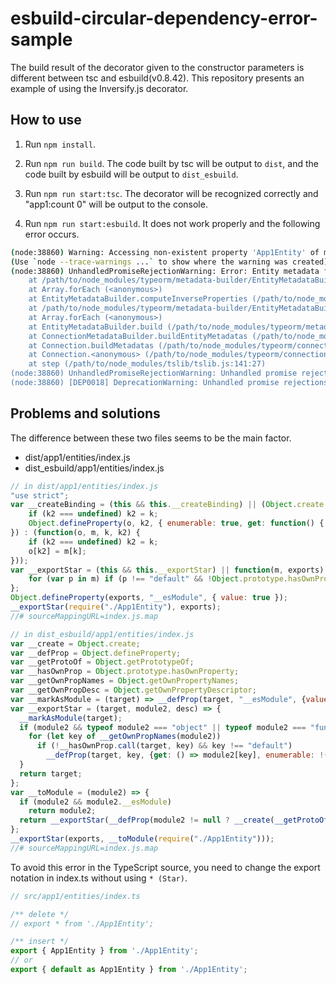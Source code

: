# esbuild-circular-dependency-error-sample

The build result of the decorator given to the constructor parameters is different between tsc and esbuild(v0.8.42).
This repository presents an example of using the Inversify.js decorator.

## How to use

1. Run `npm install`.

2. Run `npm run build`. The code built by tsc will be output to `dist`, and the code built by esbuild will be output to `dist_esbuild`.

3. Run `npm run start:tsc`. The decorator will be recognized correctly and "app1:count 0" will be output to the console.

4. Run `npm run start:esbuild`. It does not work properly and the following error occurs.

```sh
(node:38860) Warning: Accessing non-existent property 'App1Entity' of module exports inside circular dependency
(Use `node --trace-warnings ...` to show where the warning was created)
(node:38860) UnhandledPromiseRejectionWarning: Error: Entity metadata for App2Entity#app1 was not found. Check if you specified a correct entity object and if it's connected in the connection options.
    at /path/to/node_modules/typeorm/metadata-builder/EntityMetadataBuilder.js:583:23
    at Array.forEach (<anonymous>)
    at EntityMetadataBuilder.computeInverseProperties (/path/to/node_modules/typeorm/metadata-builder/EntityMetadataBuilder.js:579:34)
    at /path/to/node_modules/typeorm/metadata-builder/EntityMetadataBuilder.js:83:74
    at Array.forEach (<anonymous>)
    at EntityMetadataBuilder.build (/path/to/node_modules/typeorm/metadata-builder/EntityMetadataBuilder.js:83:25)
    at ConnectionMetadataBuilder.buildEntityMetadatas (/path/to/node_modules/typeorm/connection/ConnectionMetadataBuilder.js:57:141)
    at Connection.buildMetadatas (/path/to/node_modules/typeorm/connection/Connection.js:514:57)
    at Connection.<anonymous> (/path/to/node_modules/typeorm/connection/Connection.js:127:30)
    at step (/path/to/node_modules/tslib/tslib.js:141:27)
(node:38860) UnhandledPromiseRejectionWarning: Unhandled promise rejection. This error originated either by throwing inside of an async function without a catch block, or by rejecting a promise which was not handled with .catch(). To terminate the node process on unhandled promise rejection, use the CLI flag `--unhandled-rejections=strict` (see https://nodejs.org/api/cli.html#cli_unhandled_rejections_mode). (rejection id: 1)
(node:38860) [DEP0018] DeprecationWarning: Unhandled promise rejections are deprecated. In the future, promise rejections that are not handled will terminate the Node.js process with a non-zero exit code.
```

## Problems and solutions

The difference between these two files seems to be the main factor.

- dist/app1/entities/index.js
- dist_esbuild/app1/entities/index.js

```js
// in dist/app1/entities/index.js
"use strict";
var __createBinding = (this && this.__createBinding) || (Object.create ? (function(o, m, k, k2) {
    if (k2 === undefined) k2 = k;
    Object.defineProperty(o, k2, { enumerable: true, get: function() { return m[k]; } });
}) : (function(o, m, k, k2) {
    if (k2 === undefined) k2 = k;
    o[k2] = m[k];
}));
var __exportStar = (this && this.__exportStar) || function(m, exports) {
    for (var p in m) if (p !== "default" && !Object.prototype.hasOwnProperty.call(exports, p)) __createBinding(exports, m, p);
};
Object.defineProperty(exports, "__esModule", { value: true });
__exportStar(require("./App1Entity"), exports);
//# sourceMappingURL=index.js.map
```

```js
// in dist_esbuild/app1/entities/index.js
var __create = Object.create;
var __defProp = Object.defineProperty;
var __getProtoOf = Object.getPrototypeOf;
var __hasOwnProp = Object.prototype.hasOwnProperty;
var __getOwnPropNames = Object.getOwnPropertyNames;
var __getOwnPropDesc = Object.getOwnPropertyDescriptor;
var __markAsModule = (target) => __defProp(target, "__esModule", {value: true});
var __exportStar = (target, module2, desc) => {
  __markAsModule(target);
  if (module2 && typeof module2 === "object" || typeof module2 === "function") {
    for (let key of __getOwnPropNames(module2))
      if (!__hasOwnProp.call(target, key) && key !== "default")
        __defProp(target, key, {get: () => module2[key], enumerable: !(desc = __getOwnPropDesc(module2, key)) || desc.enumerable});
  }
  return target;
};
var __toModule = (module2) => {
  if (module2 && module2.__esModule)
    return module2;
  return __exportStar(__defProp(module2 != null ? __create(__getProtoOf(module2)) : {}, "default", {value: module2, enumerable: true}), module2);
};
__exportStar(exports, __toModule(require("./App1Entity")));
//# sourceMappingURL=index.js.map
```

To avoid this error in the TypeScript source, you need to change the export notation in index.ts without using `* (Star)`.

```ts
// src/app1/entities/index.ts

/** delete */
// export * from './App1Entity';

/** insert */
export { App1Entity } from './App1Entity';
// or
export { default as App1Entity } from './App1Entity';
```
